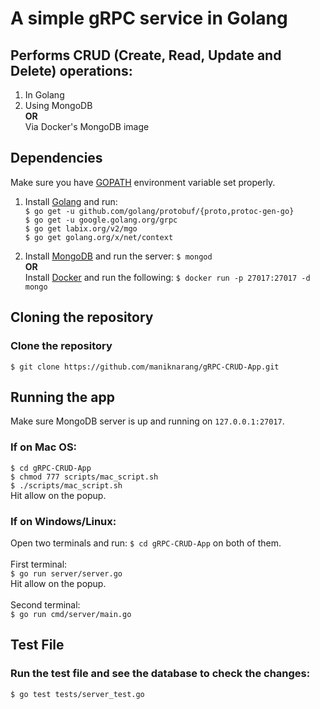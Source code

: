 # A simple gRPC service in Golang
## Performs CRUD (Create, Read, Update and Delete) operations:
1. In Golang
2. Using MongoDB <br />
<b>OR</b><br />
Via Docker's MongoDB image <br />

## Dependencies
Make sure you have [GOPATH](https://github.com/golang/go/wiki/GOPATH)
environment variable set properly. <br />
1. Install [Golang](https://golang.org/doc/install) and run: <br />
      `$ go get -u github.com/golang/protobuf/{proto,protoc-gen-go}` <br />
      `$ go get -u google.golang.org/grpc` <br />
      `$ go get labix.org/v2/mgo` <br />
      `$ go get golang.org/x/net/context` <br />
      
2. Install [MongoDB](https://www.mongodb.com) and run the server: `$ mongod` <br />
<b>OR</b><br />
Install [Docker](https://www.docker.com) and run the following:
`$ docker run -p 27017:27017 -d mongo`

## Cloning the repository
### Clone the repository
`$ git clone https://github.com/maniknarang/gRPC-CRUD-App.git`

## Running the app
Make sure MongoDB server is up and running on `127.0.0.1:27017`. <br />

### If on Mac OS:
`$ cd gRPC-CRUD-App` <br />
`$ chmod 777 scripts/mac_script.sh` <br />
`$ ./scripts/mac_script.sh` <br />
Hit allow on the popup.

### If on Windows/Linux:
Open two terminals and run: `$ cd gRPC-CRUD-App` on both of them. <br /><br />
First terminal: <br />
      `$ go run server/server.go` <br />
      Hit allow on the popup. <br /><br />
Second terminal: <br />
      `$ go run cmd/server/main.go`

## Test File
### Run the test file and see the database to check the changes:
`$ go test tests/server_test.go`
